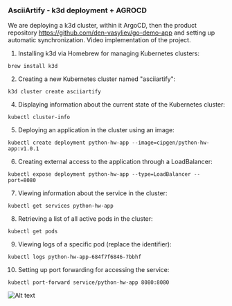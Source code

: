 ### AsciiArtify - k3d deployment + AGROCD

We are deploying a k3d cluster, within it ArgoCD, then the product repository https://github.com/den-vasyliev/go-demo-app and setting up automatic synchronization. Video implementation of the project.  

1. Installing k3d via Homebrew for managing Kubernetes clusters:
```console
brew install k3d
```
2. Creating a new Kubernetes cluster named "asciiartify":
```console
k3d cluster create asciiartify
```
4. Displaying information about the current state of the Kubernetes cluster:
```console
kubectl cluster-info
```
5. Deploying an application in the cluster using an image:
```console
kubectl create deployment python-hw-app --image=cipgen/python-hw-app:v1.0.1
```
6. Creating external access to the application through a LoadBalancer:
```console
kubectl expose deployment python-hw-app --type=LoadBalancer --port=8080
```
7. Viewing information about the service in the cluster:
```console
kubectl get services python-hw-app
```
8. Retrieving a list of all active pods in the cluster:
```console
kubectl get pods
```
9. Viewing logs of a specific pod (replace the identifier):
```console
kubectl logs python-hw-app-684f7f6846-7bbhf
```
10. Setting up port forwarding for accessing the service:
```console
kubectl port-forward service/python-hw-app 8080:8080
```

![Alt text](https://github.com/cipgen/AsciiArtify/blob/main/img/k3d.gif)

